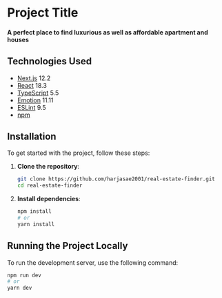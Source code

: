 # Project Title

#### A perfect place to find luxurious as well as affordable apartment and houses

## Technologies Used

- [Next.js](https://nextjs.org/) 12.2
- [React](https://reactjs.org/) 18.3
- [TypeScript](https://www.typescriptlang.org/) 5.5
- [Emotion](https://emotion.sh/docs/introduction) 11.11
- [ESLint](https://eslint.org/) 9.5
- [npm](https://www.npmjs.com/)

## Installation

To get started with the project, follow these steps:

1. **Clone the repository**:
    ```bash
    git clone https://github.com/harjasae2001/real-estate-finder.git
    cd real-estate-finder
    ```

2. **Install dependencies**:
    ```bash
    npm install
    # or
    yarn install
    ```

## Running the Project Locally

To run the development server, use the following command:

```bash
npm run dev
# or
yarn dev
```